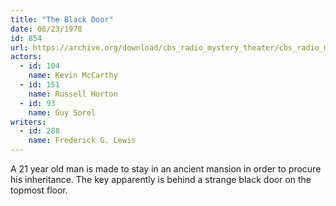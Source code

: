 ```yaml
---
title: "The Black Door"
date: 06/23/1978
id: 854
url: https://archive.org/download/cbs_radio_mystery_theater/cbs_radio_mystery_theater-0851-0900.zip/cbs_radio_mystery_theater-0851-0900%2Fcbsrmt_0854_the_black_door.mp3
actors:  
  - id: 104
    name: Kevin McCarthy  
  - id: 151
    name: Russell Horton  
  - id: 93
    name: Guy Sorel
writers:  
  - id: 288
    name: Frederick G. Lewis
---
```

A 21 year old man is made to stay in an ancient mansion in order to procure his inheritance. The key apparently is behind a strange black door on the topmost floor.